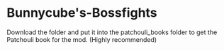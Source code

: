 # Bunnycube's-Bossfights

Download the folder and put it into the patchouli_books folder to get the Patchouli book for the mod. (Highly recommended)

